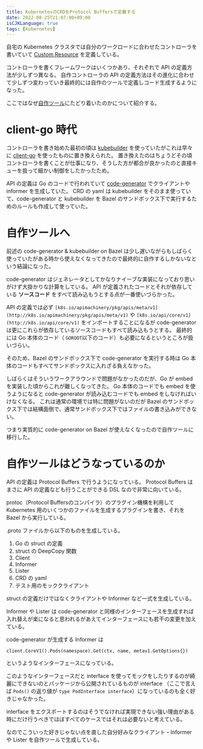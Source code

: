 ```yaml
---
title: KubernetesのCRDをProtocol Buffersで定義する
date: 2022-08-25T21:07:00+09:00
isCJKLanguage: true
tags: [Kubernetes]
---
```


自宅の Kubernetes クラスタでは自分のワークロードに合わせたコントローラを書いていて [Custom Resource](https://kubernetes.io/docs/concepts/extend-kubernetes/api-extension/custom-resources/) を定義している。

コントローラを書くフレームワークはいくつかあり、それぞれで API の定義方法が少しずつ異なる。
自作コントローラの API の定義方法はその進化に合わせて少しずつ変わっていき最終的には自作のツールで定義しコード生成するようになった。

ここではなぜ[自作ツール](https://github.com/f110/kubeproto)にたどり着いたのかについて紹介する。

# client-go 時代

コントローラを書き始めた最初の頃は [kubebuilder](https://github.com/kubernetes-sigs/kubebuilder) を使っていたがこれは早々に [client-go](https://github.com/kubernetes/client-go) を使ったものに置き換えられた。
置き換えたのはちょうどその頃コントローラを書くことが仕事になり、そうした方が都合が良かったのと直接キューを扱って細かい制御をしたかったため。

API の定義は Go のコードで行われていて [code-generator](https://github.com/kubernetes/code-generator) でクライアントや informer を生成していた。
CRD の yaml は kubebuilder をそのまま使っていて、code-generator と kubebuilder を Bazel のサンドボックス下で実行するためのルールも作成して使っていた。

# 自作ツールへ

前述の code-generator & kubebuilder on Bazel は少し遅いながらもしばらく使っていたがある時から使えなくなってきたので最終的に自作するしかないなという結論になった。

code-generator はジェネレータとしてかなりナイーブな実装になっており思いがけず大掛かりな計算をしている。
API が定義されたコードとそれが依存している **ソースコード** をすべて読み込もうとする点が一番使いづらかった。

API の定義では必ず `[k8s.io/apimachinery/pkg/apis/meta/v1](http://k8s.io/apimachinery/pkg/apis/meta/v1)` や `[k8s.io/api/core/v1](http://k8s.io/api/core/v1)` をインポートすることになるが code-generator は更にこれらが依存しているソースコードもすべて読み込もうとする。
最終的には Go 本体のコード（ `GOROOT`以下のコード）も必要になるというところが扱いづらい。

そのため、Bazel のサンドボックス下で code-generator を実行する時は Go 本体のコードもすべてサンドボックスに入れざる負えなかった。

しばらくはそういうワークアラウンドで問題がなかったのだが、Go が embed を実装した頃からこれが難しくなってきた。
Go 本体のコードでも embed を使うようになると code-generator が読み込むコードでも embed をしなければいけなくなる。
これは通常の環境では特に問題がないのだが Bazel のサンドボックス下では結構面倒で、通常サンドボックス下ではファイルの書き込みができない。

つまり実質的に code-generator on Bazel が使えなくなったので自作ツールに移行した。

# 自作ツールはどうなっているのか

API の定義は Protocol Buffers で行うようになっている。
Protocol Buffers はまさに API の定義なども行うことができる DSL なので非常に向いている。

protoc（Protocol Buffersのコンパイラ）のプラグイン機構を利用して Kubernetes 用のいくつかのファイルを生成するプラグインを書き、それを Bazel から実行している。

.proto ファイルから以下のものを生成している。

1. Go の struct の定義
2. struct の DeepCopy 関数
3. Client
4. Informer
5. Lister
6. CRD の yaml
7. テスト用のモッククライアント

struct の定義だけではなくクライアントや Informer など一式を生成している。

Informer や Lister は code-generator と同様のインターフェースを生成すれば入れ替えが楽になると思われるがあえてインターフェースにも若干の変更を加えている。

code-generator が生成する Informer は

    client.CoreV1().Pods(namespace).Get(ctx, name, metav1.GetOptions{})

というようなインターフェースになっている。

このようなインターフェースだと interface を使ってモックをしたりするのが綺麗にできないのとパッケージから公開されているものが interface （ここで言えば `Pods()` の返り値が `type PodInterface interface`）になっているのも全く好きじゃなかった。

interface をエクスポートするのはそうでなければ実現できない強い理由がある時にだけ行うべきでほぼすべてのケースではそれは必要ないと考えている。

なのでこういった好きじゃない点を直した自分好みなクライアント・Informer や Lister を自作ツールで生成している。
